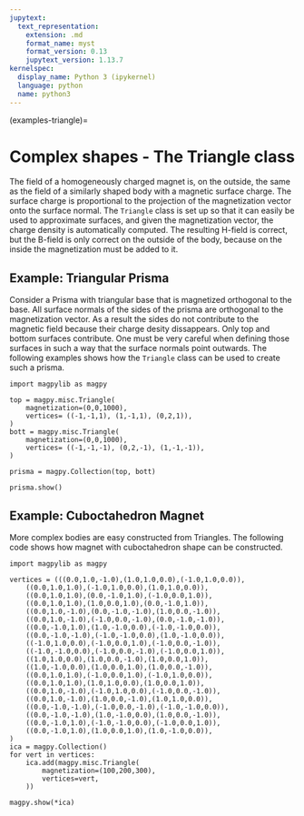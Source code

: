 ```yaml
---
jupytext:
  text_representation:
    extension: .md
    format_name: myst
    format_version: 0.13
    jupytext_version: 1.13.7
kernelspec:
  display_name: Python 3 (ipykernel)
  language: python
  name: python3
---
```


(examples-triangle)=

# Complex shapes - The Triangle class

The field of a homogeneously charged magnet is, on the outside, the same as the field of a similarly shaped body with a magnetic surface charge. The surface charge is proportional to the projection of the magnetization vector onto the surface normal. The `Triangle` class is set up so that it can easily be used to approximate surfaces, and given the magnetization vector, the charge density is automatically computed. The resulting H-field is correct, but the B-field is only correct on the outside of the body, because on the inside the magnetization must be added to it.

## Example: Triangular Prisma

Consider a Prisma with triangular base that is magnetized orthogonal to the base. All surface normals of the sides of the prisma are orthogonal to the magnetization vector. As a result the sides do not contribute to the magnetic field because their charge desity dissappears. Only top and bottom surfaces contribute. One must be very careful when defining those surfaces in such a way that the surface normals point outwards. The following examples shows how the `Triangle` class can be used to create such a prisma.

```{code-cell} ipython3
import magpylib as magpy

top = magpy.misc.Triangle(
    magnetization=(0,0,1000),
    vertices= ((-1,-1,1), (1,-1,1), (0,2,1)),
)
bott = magpy.misc.Triangle(
    magnetization=(0,0,1000),
    vertices= ((-1,-1,-1), (0,2,-1), (1,-1,-1)),
)

prisma = magpy.Collection(top, bott)

prisma.show()
```

## Example: Cuboctahedron Magnet

More complex bodies are easy constructed from Triangles. The following code shows how magnet with cuboctahedron shape can be constructed.

```{code-cell} ipython3
import magpylib as magpy

vertices = (((0.0,1.0,-1.0),(1.0,1.0,0.0),(-1.0,1.0,0.0)),
    ((0.0,1.0,1.0),(-1.0,1.0,0.0),(1.0,1.0,0.0)),
    ((0.0,1.0,1.0),(0.0,-1.0,1.0),(-1.0,0.0,1.0)),
    ((0.0,1.0,1.0),(1.0,0.0,1.0),(0.0,-1.0,1.0)),
    ((0.0,1.0,-1.0),(0.0,-1.0,-1.0),(1.0,0.0,-1.0)),
    ((0.0,1.0,-1.0),(-1.0,0.0,-1.0),(0.0,-1.0,-1.0)),
    ((0.0,-1.0,1.0),(1.0,-1.0,0.0),(-1.0,-1.0,0.0)),
    ((0.0,-1.0,-1.0),(-1.0,-1.0,0.0),(1.0,-1.0,0.0)),
    ((-1.0,1.0,0.0),(-1.0,0.0,1.0),(-1.0,0.0,-1.0)),
    ((-1.0,-1.0,0.0),(-1.0,0.0,-1.0),(-1.0,0.0,1.0)),
    ((1.0,1.0,0.0),(1.0,0.0,-1.0),(1.0,0.0,1.0)),
    ((1.0,-1.0,0.0),(1.0,0.0,1.0),(1.0,0.0,-1.0)),
    ((0.0,1.0,1.0),(-1.0,0.0,1.0),(-1.0,1.0,0.0)),
    ((0.0,1.0,1.0),(1.0,1.0,0.0),(1.0,0.0,1.0)),
    ((0.0,1.0,-1.0),(-1.0,1.0,0.0),(-1.0,0.0,-1.0)),
    ((0.0,1.0,-1.0),(1.0,0.0,-1.0),(1.0,1.0,0.0)),
    ((0.0,-1.0,-1.0),(-1.0,0.0,-1.0),(-1.0,-1.0,0.0)),
    ((0.0,-1.0,-1.0),(1.0,-1.0,0.0),(1.0,0.0,-1.0)),
    ((0.0,-1.0,1.0),(-1.0,-1.0,0.0),(-1.0,0.0,1.0)),
    ((0.0,-1.0,1.0),(1.0,0.0,1.0),(1.0,-1.0,0.0)),
)
ica = magpy.Collection()
for vert in vertices:
    ica.add(magpy.misc.Triangle(
        magnetization=(100,200,300),
        vertices=vert,
    ))

magpy.show(*ica)
```


<!-- ## Pyvista mesh and Facet class # we leave this for the TriMesh class :)

Contemporary tools like [Pyvista](https://docs.pyvista.org/) offer powerful meshing options. The following example shows how a complex Pyvista object can be used together with the `Facet` class to create a magnet object with little effort. However, contrary to a an actual magnet object there is no insode-outside check when transofming between B- and H- field.

```{code-cell} ipython3
import pyvista as pv
import magpylib as magpy

# create a complex pyvista PolyData object
sphere = pv.Sphere(radius=0.85)
dodec = pv.Dodecahedron().triangulate().subdivide(5)
object = dodec.boolean_difference(sphere)

# extract triangles and create Facet vertices input
points = object.points
faces = object.faces.reshape(-1,4)[:,1:]
verts = [[points[f[i]] for i in range(3)] for f in faces]

magnet = magpy.misc.Facet(
    magnetization=(0,0,100),
    vertices=verts
)

magnet.show(backend='plotly')
``` -->


